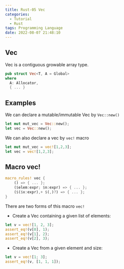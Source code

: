 ```yaml
---
title: Rust-05 Vec
categories:
  - Tutorial
  - Rust
tags: Programming Language
date: 2022-08-07 21:48:10
---
```


## Vec

Vec is a contiguous growable array type.

```rust
pub struct Vec<T, A = Global>
where
  A: Allocator,
  { ... }
```

## Examples

We can declare a mutable/immutable Vec by `Vec::new()`
```rust
let mut mut_vec = Vec::new();
let vec = Vec::new();
```

We can also declare a vec by `vec!` macro 
```rust
let mut mut_vec = vec![1,2,3];
let vec = vec![1,2,3];
```

## Macro vec!

```rust
macro_rules! vec {
    () => { ... };
    ($elem:expr; $n:expr) => { ... };
    ($($x:expr),+ $(,)?) => { ... };
}
```

There are two forms of this macro `vec!`

- Create a Vec containing a given list of elements:

```rust
let v = vec![1, 2, 3];
assert_eq!(v[0], 1);
assert_eq!(v[1], 2);
assert_eq!(v[2], 3);
```

- Create a Vec from a given element and size:

```rust
let v = vec![1; 3];
assert_eq!(v, [1, 1, 1]);
```